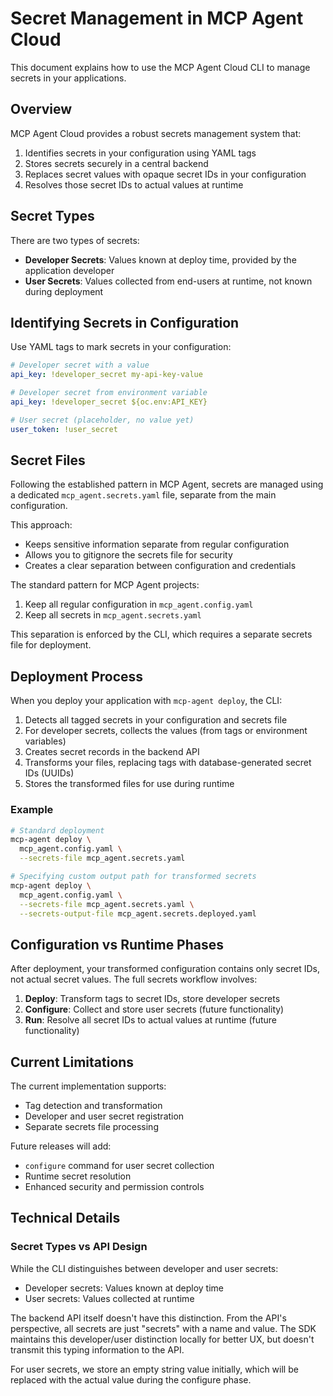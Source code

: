 # Secret Management in MCP Agent Cloud

This document explains how to use the MCP Agent Cloud CLI to manage secrets in your applications.

## Overview

MCP Agent Cloud provides a robust secrets management system that:

1. Identifies secrets in your configuration using YAML tags
2. Stores secrets securely in a central backend
3. Replaces secret values with opaque secret IDs in your configuration
4. Resolves those secret IDs to actual values at runtime

## Secret Types

There are two types of secrets:

- **Developer Secrets**: Values known at deploy time, provided by the application developer
- **User Secrets**: Values collected from end-users at runtime, not known during deployment

## Identifying Secrets in Configuration

Use YAML tags to mark secrets in your configuration:

```yaml
# Developer secret with a value
api_key: !developer_secret my-api-key-value

# Developer secret from environment variable
api_key: !developer_secret ${oc.env:API_KEY}

# User secret (placeholder, no value yet)
user_token: !user_secret
```

## Secret Files

Following the established pattern in MCP Agent, secrets are managed using a dedicated `mcp_agent.secrets.yaml` file, separate from the main configuration.

This approach:

- Keeps sensitive information separate from regular configuration
- Allows you to gitignore the secrets file for security
- Creates a clear separation between configuration and credentials

The standard pattern for MCP Agent projects:

1. Keep all regular configuration in `mcp_agent.config.yaml`
2. Keep all secrets in `mcp_agent.secrets.yaml`

This separation is enforced by the CLI, which requires a separate secrets file for deployment.

## Deployment Process

When you deploy your application with `mcp-agent deploy`, the CLI:

1. Detects all tagged secrets in your configuration and secrets file
2. For developer secrets, collects the values (from tags or environment variables)
3. Creates secret records in the backend API
4. Transforms your files, replacing tags with database-generated secret IDs (UUIDs)
5. Stores the transformed files for use during runtime

### Example

```bash
# Standard deployment
mcp-agent deploy \
  mcp_agent.config.yaml \
  --secrets-file mcp_agent.secrets.yaml

# Specifying custom output path for transformed secrets
mcp-agent deploy \
  mcp_agent.config.yaml \
  --secrets-file mcp_agent.secrets.yaml \
  --secrets-output-file mcp_agent.secrets.deployed.yaml
```

## Configuration vs Runtime Phases

After deployment, your transformed configuration contains only secret IDs, not actual secret values. The full secrets workflow involves:

1. **Deploy**: Transform tags to secret IDs, store developer secrets
2. **Configure**: Collect and store user secrets (future functionality)
3. **Run**: Resolve all secret IDs to actual values at runtime (future functionality)

## Current Limitations

The current implementation supports:

- Tag detection and transformation
- Developer and user secret registration
- Separate secrets file processing

Future releases will add:

- `configure` command for user secret collection
- Runtime secret resolution
- Enhanced security and permission controls

## Technical Details

### Secret Types vs API Design

While the CLI distinguishes between developer and user secrets:

- Developer secrets: Values known at deploy time
- User secrets: Values collected at runtime

The backend API itself doesn't have this distinction. From the API's perspective, all secrets are just "secrets" with a name and value. The SDK maintains this developer/user distinction locally for better UX, but doesn't transmit this typing information to the API.

For user secrets, we store an empty string value initially, which will be replaced with the actual value during the configure phase.
